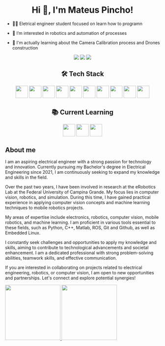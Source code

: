 <h1 align="center">Hi 👋, I'm Mateus Pincho!</h1>

-  👨‍💻 Eletrical engineer student focused on learn how to programn 

- 👀 I’m interested in robotics and automation of processes

- 🌱 I'm actually learning about the Camera Calibration process and Drones construction

<div align = "center">
<a href="https://instagram.com/mateuspincho" target="_blank"><img src="https://img.shields.io/badge/-Instagram-%23E4405F?style=for-the-badge&logo=instagram&logoColor=white" target="_blank"></a>
<a href = "mailto:mateus.oliveira@ee.ufcg.edu.br"><img src="https://img.shields.io/badge/Gmail-D14836?style=for-the-badge&logo=gmail&logoColor=white" target="_blank"></a>
<a href="https://www.linkedin.com/in/mateus-pincho" target="_blank"><img src="https://img.shields.io/badge/-LinkedIn-%230077B5?style=for-the-badge&logo=linkedin&logoColor=white" target="_blank"></a>   
</div>
<h2 align = "center">🛠 Tech Stack</h2>
<div align = "center">
<img src="https://cdn.jsdelivr.net/gh/devicons/devicon/icons/python/python-original.svg" width = "40" height = "40"/>
<img src="https://cdn.jsdelivr.net/gh/devicons/devicon/icons/jupyter/jupyter-original-wordmark.svg" width = "40" height = "40"/>
<img src="https://cdn.jsdelivr.net/gh/devicons/devicon/icons/opencv/opencv-original-wordmark.svg" width = "40" height = "40"/>
<img src="https://cdn.jsdelivr.net/gh/devicons/devicon/icons/numpy/numpy-original.svg" width = "40" height = "40"/>        
          

<img src="https://cdn.jsdelivr.net/gh/devicons/devicon/icons/cplusplus/cplusplus-original.svg" width = "40" height = "40"/>
<img src="https://cdn.jsdelivr.net/gh/devicons/devicon/icons/arduino/arduino-original-wordmark.svg" width = "40" height = "40"/>
          
<img src="https://cdn.jsdelivr.net/gh/devicons/devicon/icons/git/git-original.svg" width = "40" height = "40"/>
<img src="https://cdn.jsdelivr.net/gh/devicons/devicon/icons/github/github-original-wordmark.svg" width = "40" height = "40"/>

<img src="https://cdn.jsdelivr.net/gh/devicons/devicon/icons/linux/linux-original.svg"  width = "40" height = "40"/>
<img src="https://cdn.jsdelivr.net/gh/devicons/devicon/icons/raspberrypi/raspberrypi-original.svg"  width = "40" height = "40"/>
                
<h2 align = "center">📚 Current Learning</h2>
<div align = "center">
  <img src="https://cdn.jsdelivr.net/gh/devicons/devicon/icons/matlab/matlab-original.svg" width = "40" height = "40"/>
  <img src="https://cdn.jsdelivr.net/gh/devicons/devicon/icons/tensorflow/tensorflow-original.svg"  width = "40" height = "40"/>
  <img src="https://cdn.jsdelivr.net/gh/devicons/devicon/icons/pytorch/pytorch-original.svg"  width = "40" height = "40" />       
</div>
</div>
<div>
<h2>About me</h2>
I am an aspiring electrical engineer with a strong passion for technology and innovation. Currently pursuing my Bachelor's degree in Electrical Engineering since 2021, I am continuously seeking to expand my knowledge and skills in the field.

Over the past two years, I have been involved in research at the eRobotics Lab at the Federal University of Campina Grande. My focus lies in computer vision, robotics, and simulation. During this time, I have gained practical experience in applying computer vision concepts and machine learning techniques to mobile robotics projects.

My areas of expertise include electronics, robotics, computer vision, mobile robotics, and machine learning. I am proficient in various tools essential to these fields, such as Python, C++, Matlab, ROS, Git and Github, as well as Embedded Linux.

I constantly seek challenges and opportunities to apply my knowledge and skills, aiming to contribute to technological advancements and societal enhancement. I am a dedicated professional with strong problem-solving abilities, teamwork skills, and effective communication.

If you are interested in collaborating on projects related to electrical engineering, robotics, or computer vision, I am open to new opportunities and partnerships. Let's connect and explore potential synergies!

</div>

<div>
<a href="https://github.com/MateusPincho">
<img height="180em" src="https://github-readme-stats.vercel.app/api/top-langs/?username=MateusPincho&layout=compact&langs_count=7&theme=dracula"/>
<img height="180em" src="https://github-readme-stats.vercel.app/api?username=MateusPincho&show_icons=true&theme=dracula&include_all_commits=true&count_private=true"/>
</div>


<!---
## ⚙️ &nbsp;GitHub Analytics

<div >
<img width="360em" src="https://github-readme-stats.vercel.app/api?username=MateusPincho&show_icons=true&theme=vision-friendly-dark" alt="mateus's stats"/>
<img width="360em" src="https://github-readme-stats.vercel.app/api/top-langs/?username=MateusPincho&layout=compact&theme=vision-friendly-dark" alt="mateus's most languages"/>
</div>
---> 

<!---
MateusPincho/MateusPincho is a ✨ special ✨ repository because its `README.md` (this file) appears on your GitHub profile.
You can click the Preview link to take a look at your changes.
--->

